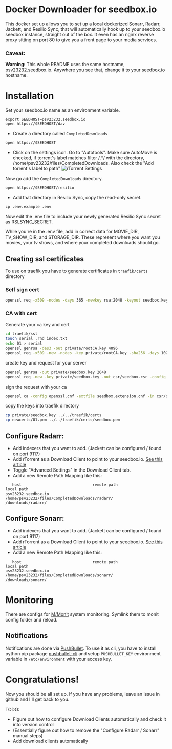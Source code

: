 # Docker Downloader for seedbox.io

This docker set up allows you to set up a local dockerized Sonarr, Radarr, Jackett, and Resilio Sync, that will automatically hook up to your seedbox.io seedbox instance, straight out of the box. It even has an nginx reverse proxy sitting on port 80 to give you a front page to your media services.

### Caveat:

**Warning:** This whole README uses the same hostname, psv23232.seedbox.io. Anywhere you see that, change it to your seedbox.io hostname.


# Installation

Set your seedbox.io name as an environment variable.

```
export SEEDHOST=psv23232.seedbox.io
open https://$SEEDHOST/dav
```

* Create a directory called `CompletedDownloads`


```
open https://$SEEDHOST
```

* Click on the settings icon. Go to "Autotools". Make sure AutoMove is checked, if torrent's label matches filter /.*/ with the directory, /home/psv23232/files/CompletedDownloads. Also check the "Add torrent's label to path"
![rTorrent Settings](https://github.com/hjhart/docker-downloader/blob/master/assets/rtorrent_settings.png)

Now go add the `CompletedDownloads` directory.

```
open https://$SEEDHOST/resilio
```

* Add that directory in Resilio Sync, copy the read-only secret.

```
cp .env.example .env
```

Now edit the .env file to include your newly generated Resilio Sync secret as RSLSYNC_SECRET.

While you're in the .env file, add in correct data for MOVIE_DIR, TV_SHOW_DIR, and STORAGE_DIR. These represent where you want you movies, your tv shows, and where your completed downloads should go.

## Creating ssl certificates

To use on traefik you have to generate certificates in `traefik/certs` directory

### Self sign cert

```bash
openssl req -x509 -nodes -days 365 -newkey rsa:2048 -keyout seedbox.key -out seedbox.crt
```

### CA with cert

Generate your ca key and cert
```bash
cd traefik/ssl
touch serial .rnd index.txt
echo 01 > serial
openssl genrsa -des3 -out private/rootCA.key 4096 
openssl req -x509 -new -nodes -key private/rootCA.key -sha256 -days 1024 -out rootCA.crt -config openssl.cnf -extensions v3_ca
```

create key and request for your server

```bash
openssl genrsa -out private/seedbox.key 2048 
openssl req -new -key private/seedbox.key -out csr/seedbox.csr -config openssl.cnf -extensions v3_req 
```

sign the request with your ca

```bash
openssl ca -config openssl.cnf -extfile seedbox.extension.cnf -in csr/seedbox.csr -out newcerts/seedbox.crt
```

copy the keys into traefik directory
```bash
cp private/seedbox.key ../../traefik/certs
cp newcerts/01.pem ../../traefik/certs/seedbox.pem
```


## Configure Radarr:

* Add indexers that you want to add. (Jackett can be configured / found on port 9117)
* Add rTorrent as a Download Client to point to your seedbox.io. [See this article](https://panel.seedbox.io/index.php?rp=/knowledgebase/41/How-to-connect-Sonarr-to-your-service.html)
* Toggle "Advanced Settings" in the Download Client tab.
* Add a new Remote Path Mapping like this:

```
   host                               remote path                                        local path
psv23232.seedbox.io       /home/psv23232/files/CompletedDownloads/radarr/              /downloads/radarr/

```

## Configure Sonarr: 

* Add indexers that you want to add. (Jackett can be configured / found on port 9117)
* Add rTorrent as a Download Client to point to your seedbox.io. [See this article](https://panel.seedbox.io/index.php?rp=/knowledgebase/41/How-to-connect-Sonarr-to-your-service.html)
* Add a new Remote Path Mapping like this:

```
   host                               remote path                                        local path
psv23232.seedbox.io       /home/psv23232/files/CompletedDownloads/sonarr/              /downloads/sonarr/

```

# Monitoring

There are configs for [M/Monit](https://mmonit.com/monit/documentation/monit.html) system monitoring. Symlink them to monit config folder and reload.

## Notifications

Notifications are done via [PushBullet](https://www.pushbullet.com). To use it as cli, you have to install python pip package [pushbullet-cli](https://pypi.org/project/pushbullet-cli/) and setup `PUSHBULLET_KEY` environment variable in `/etc/environment` with your access key.

# Congratulations!

Now you should be all set up. If you have any problems, leave an issue in github and I'll get back to you.


TODO:


* Figure out how to configure Download Clients automatically and check it into version control
* (Essentially figure out how to remove the "Configure Radarr / Sonarr" manual steps)
* Add download clients automatically
